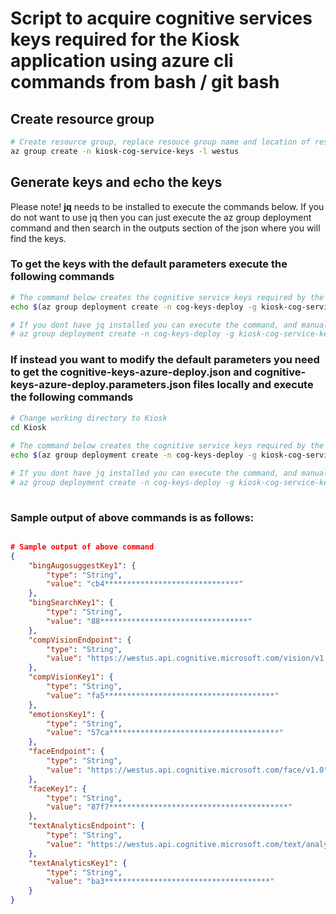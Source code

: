 # Script to acquire cognitive services keys required for the Kiosk application using azure cli commands from bash / git bash

## Create resource group
 ```sh
 # Create resource group, replace resouce group name and location of resource group as required
 az group create -n kiosk-cog-service-keys -l westus

 ```

## Generate keys and echo the keys
Please note! **jq** needs to be installed to execute the commands below. If you do not want to use jq then you can just execute the az group deployment command and then search in the outputs section of the json where you will find the keys.

### To get the keys with the default parameters execute the following commands
  ```sh
  # The command below creates the cognitive service keys required by the KIOSK app, and then prints the keys
  echo $(az group deployment create -n cog-keys-deploy -g kiosk-cog-service-keys --template-uri https://raw.githubusercontent.com/Microsoft/Cognitive-Samples-IntelligentKiosk/master/Kiosk/cognitive-keys-azure-deploy.json) | jq '.properties.outputs'

  # If you dont have jq installed you can execute the command, and manually search for the outputs section
  # az group deployment create -n cog-keys-deploy -g kiosk-cog-service-keys --template-uri https://raw.githubusercontent.com/Microsoft/Cognitive-Samples-IntelligentKiosk/master/Kiosk/cognitive-keys-azure-deploy.json

  ```

### If instead you want to modify the default parameters you need to get the cognitive-keys-azure-deploy.json and cognitive-keys-azure-deploy.parameters.json files locally and execute the following commands
 ```sh    
 # Change working directory to Kiosk
 cd Kiosk
   
 # The command below creates the cognitive service keys required by the KIOSK app, and then prints the keys. You can modifiy the tiers associated with the generated keys by modifying the parameter values
 echo $(az group deployment create -n cog-keys-deploy -g kiosk-cog-service-keys --template-file cognitive-keys-azure-deploy.json --parameters @cognitive-keys-azure-deploy.parameters.json) | jq '.properties.outputs'

 # If you dont have jq installed you can execute the command, and manually search for the outputs section
 # az group deployment create -n cog-keys-deploy -g kiosk-cog-service-keys --template-file cognitive-keys-azure-deploy.json --parameters @cognitive-keys-azure-deploy.parameters.json
     
 ```

### Sample output of above commands is as follows:
    
```json

# Sample output of above command
{
    "bingAugosuggestKey1": {
        "type": "String",
        "value": "cb4******************************"
    },
    "bingSearchKey1": {
        "type": "String",
        "value": "88*********************************"
    },
    "compVisionEndpoint": {
        "type": "String",
        "value": "https://westus.api.cognitive.microsoft.com/vision/v1.0"
    },
    "compVisionKey1": {
        "type": "String",
        "value": "fa5**************************************"
    },
    "emotionsKey1": {
        "type": "String",
        "value": "57ca**************************************"
    },
    "faceEndpoint": {
        "type": "String",
        "value": "https://westus.api.cognitive.microsoft.com/face/v1.0"
    },
    "faceKey1": {
        "type": "String",
        "value": "87f7****************************************"
    },
    "textAnalyticsEndpoint": {
        "type": "String",
        "value": "https://westus.api.cognitive.microsoft.com/text/analytics/v2.0"
    },
    "textAnalyticsKey1": {
        "type": "String",
        "value": "ba3*************************************"
    }
}

```